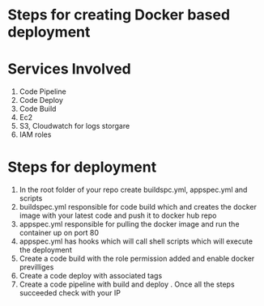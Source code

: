 # Steps for creating Docker based deployment
# Services Involved
1. Code Pipeline
2. Code Deploy
3. Code Build
4. Ec2
5. S3, Cloudwatch for logs storgare
6. IAM roles

# Steps for deployment
1. In the root folder of your repo create buildspc.yml, appspec.yml and scripts
2. buildspec.yml responsible for code build which and creates the docker image with your latest code and push it to docker hub repo
3. appspec.yml responsible for pulling the docker image and run the container up on port 80
4. appspec.yml has hooks which will call shell scripts which will execute the deployment
5. Create a code build with the role permission added and enable docker previlliges
6. Create a code deploy with associated tags
7. Create a code pipeline with build and deploy . Once all the steps succeeded check with your IP
